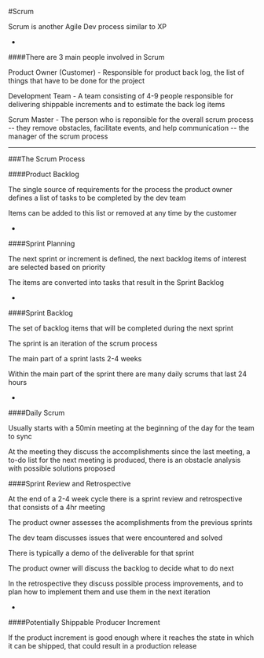 #Scrum

Scrum is another Agile Dev process similar to XP

-

####There are 3 main people involved in Scrum

Product Owner (Customer) - Responsible for product back log, the list of things that have to be done for the project

Development Team - A team consisting of 4-9 people responsible for delivering shippable increments and to estimate the back log items

Scrum Master - The person who is reponsible for the overall scrum process -- they remove obstacles, facilitate events, and help communication -- the manager of the scrum process

***

###The Scrum Process

####Product Backlog

The single source of requirements for the process the product owner defines a list of tasks to be completed by the dev team

Items can be added to this list or removed at any time by the customer

-

####Sprint Planning

The next sprint or increment is defined, the next backlog items of interest are selected based on priority

The items are converted into tasks that result in the Sprint Backlog

-

####Sprint Backlog

The set of backlog items that will be completed during the next sprint

The sprint is an iteration of the scrum process

The main part of a sprint lasts 2-4 weeks

Within the main part of the sprint there are many daily scrums that last 24 hours

-

####Daily Scrum

Usually starts with a 50min meeting at the beginning of the day for the team to sync

At the meeting they discuss the accomplishments since the last meeting, a to-do list for the next meeting is produced, there is an obstacle analysis with possible solutions proposed


####Sprint Review and Retrospective

At the end of a 2-4 week cycle there is a sprint review and retrospective that consists of a 4hr meeting

The product owner assesses the acomplishments from the previous sprints

The dev team discusses issues that were encountered and solved

There is typically a demo of the deliverable for that sprint

The product owner will discuss the backlog to decide what to do next

In the retrospective they discuss possible process improvements, and to plan how to implement them and use them in the next iteration

-

####Potentially Shippable Producer Increment

If the product increment is good enough where it reaches the state in which it can be shipped, that could result in a production release
